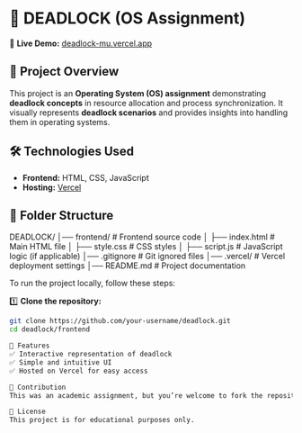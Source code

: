 # 🛑 DEADLOCK (OS Assignment)  

🚀 **Live Demo:** [deadlock-mu.vercel.app](https://deadlock-mu.vercel.app/index.html)  

## 📌 Project Overview  
This project is an **Operating System (OS) assignment** demonstrating **deadlock concepts** in resource allocation and process synchronization. It visually represents **deadlock scenarios** and provides insights into handling them in operating systems.  

## 🛠️ Technologies Used  
- **Frontend:** HTML, CSS, JavaScript  
- **Hosting:** [Vercel](https://vercel.com/)  

## 📂 Folder Structure  
DEADLOCK/ │── frontend/ # Frontend source code │ ├── index.html # Main HTML file │ ├── style.css # CSS styles │ ├── script.js # JavaScript logic (if applicable) │── .gitignore # Git ignored files │── .vercel/ # Vercel deployment settings │── README.md # Project documentation


To run the project locally, follow these steps:  

1️⃣ **Clone the repository:**  
   ```bash
   git clone https://github.com/your-username/deadlock.git
cd deadlock/frontend

🌟 Features
✅ Interactive representation of deadlock
✅ Simple and intuitive UI
✅ Hosted on Vercel for easy access

📢 Contribution
This was an academic assignment, but you’re welcome to fork the repository and experiment.

📜 License
This project is for educational purposes only.

